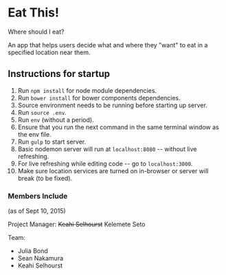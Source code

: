 # Eat This!
Where should I eat?

An app that helps users decide what and where they "want" to eat in a specified location near them.

## Instructions for startup
1. Run `npm install` for node module dependencies.
1. Run `bower install` for bower components dependencies.
1. Source environment needs to be running before starting up server.
  2. Run `source .env`.
  2. Run `env` (without a period).
  2. Ensure that you run the next command in the same terminal window as the env file.
1. Run `gulp` to start server.
  2. Basic nodemon server will run at `localhost:8080` -- without live refreshing.
  2. For live refreshing while editing code -- go to `localhost:3000`.
1. Make sure location services are turned on in-browser or server will break (to be fixed).

### Members Include
(as of Sept 10, 2015)

Project Manager: ~~Keahi Selhourst~~ Kelemete Seto

Team:
  - Julia Bond
  - Sean Nakamura
  - Keahi Selhourst